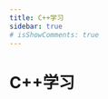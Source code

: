 ```yaml
---
title: C++学习
sidebar: true
# isShowComments: true
---
```


# C++学习

<ClientOnly>
<title-pv/>
</ClientOnly>











<ClientOnly>
  <leave/>
</ClientOnly/>
